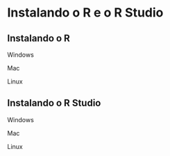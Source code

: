 # Instalando o R e o R Studio



## Instalando o R

Windows

Mac

Linux


## Instalando o R Studio

Windows

Mac

Linux



